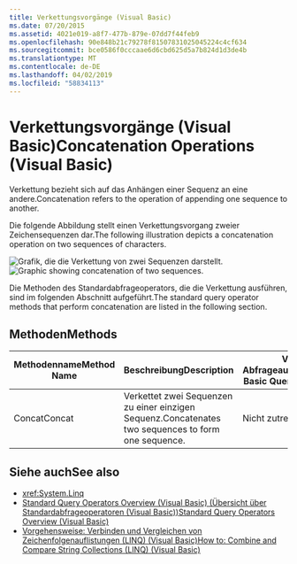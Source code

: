 ```yaml
---
title: Verkettungsvorgänge (Visual Basic)
ms.date: 07/20/2015
ms.assetid: 4021e019-a8f7-477b-879e-07dd7f44feb9
ms.openlocfilehash: 90e848b21c79278f81507831025045224c4cf634
ms.sourcegitcommit: bce0586f0cccaae6d6cbd625d5a7b824d1d3de4b
ms.translationtype: MT
ms.contentlocale: de-DE
ms.lasthandoff: 04/02/2019
ms.locfileid: "58834113"
---
```

# <a name="concatenation-operations-visual-basic"></a><span data-ttu-id="1a535-102">Verkettungsvorgänge (Visual Basic)</span><span class="sxs-lookup"><span data-stu-id="1a535-102">Concatenation Operations (Visual Basic)</span></span>
<span data-ttu-id="1a535-103">Verkettung bezieht sich auf das Anhängen einer Sequenz an eine andere.</span><span class="sxs-lookup"><span data-stu-id="1a535-103">Concatenation refers to the operation of appending one sequence to another.</span></span>  
  
 <span data-ttu-id="1a535-104">Die folgende Abbildung stellt einen Verkettungsvorgang zweier Zeichensequenzen dar.</span><span class="sxs-lookup"><span data-stu-id="1a535-104">The following illustration depicts a concatenation operation on two sequences of characters.</span></span>  
  
 <span data-ttu-id="1a535-105">![Grafik, die die Verkettung von zwei Sequenzen darstellt.](../../../../csharp/programming-guide/concepts/linq/media/concat.png "Verkettung")</span><span class="sxs-lookup"><span data-stu-id="1a535-105">![Graphic showing concatenation of two sequences.](../../../../csharp/programming-guide/concepts/linq/media/concat.png "Concat")</span></span>  
  
 <span data-ttu-id="1a535-106">Die Methoden des Standardabfrageoperators, die die Verkettung ausführen, sind im folgenden Abschnitt aufgeführt.</span><span class="sxs-lookup"><span data-stu-id="1a535-106">The standard query operator methods that perform concatenation are listed in the following section.</span></span>  
  
## <a name="methods"></a><span data-ttu-id="1a535-107">Methoden</span><span class="sxs-lookup"><span data-stu-id="1a535-107">Methods</span></span>  
  
|<span data-ttu-id="1a535-108">Methodenname</span><span class="sxs-lookup"><span data-stu-id="1a535-108">Method Name</span></span>|<span data-ttu-id="1a535-109">Beschreibung</span><span class="sxs-lookup"><span data-stu-id="1a535-109">Description</span></span>|<span data-ttu-id="1a535-110">Visual Basic-Abfrageausdruckssyntax</span><span class="sxs-lookup"><span data-stu-id="1a535-110">Visual Basic Query Expression Syntax</span></span>|<span data-ttu-id="1a535-111">Weitere Informationen</span><span class="sxs-lookup"><span data-stu-id="1a535-111">More Information</span></span>|  
|-----------------|-----------------|------------------------------------------|----------------------|  
|<span data-ttu-id="1a535-112">Concat</span><span class="sxs-lookup"><span data-stu-id="1a535-112">Concat</span></span>|<span data-ttu-id="1a535-113">Verkettet zwei Sequenzen zu einer einzigen Sequenz.</span><span class="sxs-lookup"><span data-stu-id="1a535-113">Concatenates two sequences to form one sequence.</span></span>|<span data-ttu-id="1a535-114">Nicht zutreffend.</span><span class="sxs-lookup"><span data-stu-id="1a535-114">Not applicable.</span></span>|<xref:System.Linq.Enumerable.Concat%2A?displayProperty=nameWithType><br /><br /> <xref:System.Linq.Queryable.Concat%2A?displayProperty=nameWithType>|  
  
## <a name="see-also"></a><span data-ttu-id="1a535-115">Siehe auch</span><span class="sxs-lookup"><span data-stu-id="1a535-115">See also</span></span>

- <xref:System.Linq>
- [<span data-ttu-id="1a535-116">Standard Query Operators Overview (Visual Basic) (Übersicht über Standardabfrageoperatoren (Visual Basic))</span><span class="sxs-lookup"><span data-stu-id="1a535-116">Standard Query Operators Overview (Visual Basic)</span></span>](../../../../visual-basic/programming-guide/concepts/linq/standard-query-operators-overview.md)
- [<span data-ttu-id="1a535-117">Vorgehensweise: Verbinden und Vergleichen von Zeichenfolgenauflistungen (LINQ) (Visual Basic)</span><span class="sxs-lookup"><span data-stu-id="1a535-117">How to: Combine and Compare String Collections (LINQ) (Visual Basic)</span></span>](../../../../visual-basic/programming-guide/concepts/linq/how-to-combine-and-compare-string-collections-linq.md)
